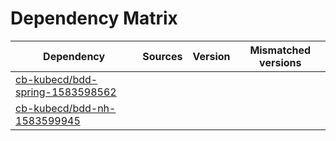 # Dependency Matrix

Dependency | Sources | Version | Mismatched versions
---------- | ------- | ------- | -------------------
[cb-kubecd/bdd-spring-1583598562](https://github.com/cb-kubecd/bdd-spring-1583598562.git) |  | []() | 
[cb-kubecd/bdd-nh-1583599945](https://github.com/cb-kubecd/bdd-nh-1583599945.git) |  | []() | 
